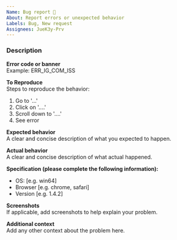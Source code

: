 ```yaml
---
Name: Bug report 🐛
About: Report errors or unexpected behavior
Labels: Bug, New request
Assignees: JueK3y-Prv
---
```


### Description

**Error code or banner**
<br>Example: ERR_IG_COM_ISS   <!-- Leave the field blank if there is no error code -->

**To Reproduce**
<br>Steps to reproduce the behavior:
1. Go to '...'
2. Click on '....'
3. Scroll down to '....'
4. See error

**Expected behavior**
<br>A clear and concise description of what you expected to happen.

**Actual behavior**
<br>A clear and concise description of what actual happened.

**Specification (please complete the following information):**
 - OS: [e.g. win64]
 - Browser [e.g. chrome, safari]   <!-- Don't fill this out if your version is newer than 2.0.1 -->
 - Version [e.g. 1.4.2]

**Screenshots**
<br>If applicable, add screenshots to help explain your problem.

**Additional context**
<br>Add any other context about the problem here.
